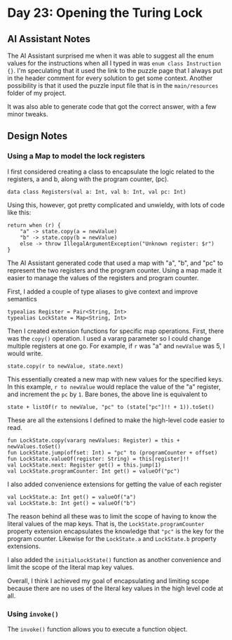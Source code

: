 # Day 23: Opening the Turing Lock

## AI Assistant Notes

The AI Assistant surprised me when it was able to suggest all the enum values for the instructions when all I typed in was `enum class Instruction {}`. I'm speculating that it used the link to the puzzle page that I always put in the header comment for every solution to get some context. Another possibility is that it used the puzzle input file that is in the `main/resources` folder of my project.

It was also able to generate code that got the correct answer, with a few minor tweaks.

## Design Notes

### Using a Map to model the lock registers 

I first considered creating a class to encapsulate the logic related to the registers, a and b, along with the program counter, (pc). 

    data class Registers(val a: Int, val b: Int, val pc: Int)

Using this, however, got pretty complicated and unwieldy, with lots of code like this:

    return when (r) {
        "a" -> state.copy(a = newValue)
        "b" -> state.copy(b = newValue)
        else -> throw IllegalArgumentException("Unknown register: $r")
    }

The AI Assistant generated code that used a map with "a", "b", and "pc" to represent the two registers and the program counter. Using a map made it easier to manage the values of the registers and program counter. 

First, I added a couple of type aliases to give context and improve semantics

    typealias Register = Pair<String, Int>
    typealias LockState = Map<String, Int>

Then I created extension functions for specific map operations. First, there was the `copy()` operation. I used a vararg parameter so I could change multiple registers at one go. For example, if `r` was "a" and `newValue` was 5, I would write.
 
    state.copy(r to newValue, state.next)

This essentially created a new map with new values for the specified keys. In this example, `r to newValue` would replace the value of the "a" register, and increment the `pc` by `1`. Bare bones, the above line is equivalent to

    state + listOf(r to newValue, "pc" to (state["pc"]!! + 1)).toSet()

These are all the extensions I defined to make the high-level code easier to read.

    fun LockState.copy(vararg newValues: Register) = this + newValues.toSet()
    fun LockState.jump(offset: Int) = "pc" to (programCounter + offset)
    fun LockState.valueOf(register: String) = this[register]!!
    val LockState.next: Register get() = this.jump(1)
    val LockState.programCounter: Int get() = valueOf("pc")

I also added convenience extensions for getting the value of each register

    val LockState.a: Int get() = valueOf("a")
    val LockState.b: Int get() = valueOf("b")

The reason behind all these was to limit the scope of having to know the literal values of the map keys. That is, the `LockState.programCounter` property extension encapsulates the knowledge that `"pc"` is the key for the program counter. Likewise for the `LockState.a` and `LockState.b` property extensions. 

I also added the `initialLockState()` function as another convenience and limit the scope of the literal map key values.

Overall, I think I achieved my goal of encapsulating and limiting scope because there are no uses of the literal key values in the high level code at all.

### Using `invoke()`

The `invoke()` function allows you to execute a function object. 
